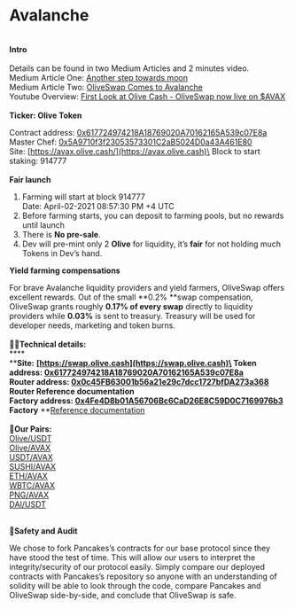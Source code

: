 # Avalanche

\
**Intro**\
\
Details can be found in two Medium Articles and 2 minutes video.\
Medium Article One: [Аnother step towards moon](https://olive-cash.medium.com/%D0%B0nother-step-towards-moon-afeca5128022)\
Medium Article Two: [OliveSwap Comes to Avalanche](https://medium.com/p/4eb7cf0b6730)\
Youtube Overview: [First Look at Olive Cash - OliveSwap now live on $AVAX ](https://www.youtube.com/watch?v=vgph0hsk2oI)\
\
**Ticker: Olive Token**

Contract address: [0x617724974218A18769020A70162165A539c07E8a](https://cchain.explorer.avax.network/address/0x617724974218A18769020A70162165A539c07E8a/contracts)\
Master Chef: [0x5A9710f3f23053573301C2aB5024D0a43A461E80](https://cchain.explorer.avax.network/address/0x5A9710f3f23053573301C2aB5024D0a43A461E80/transactions)\
Site: [https://avax.olive.cash/](https://avax.olive.cash)\
Block to start staking: 914777\
\
**Fair launch**

1. Farming will start at block 914777\
   Date: April-02-2021 08:57:30 PM +4 UTC
2. Before farming starts, you can deposit to farming pools, but no rewards until launch
3. There is **No pre-sale**.
4. Dev will pre-mint only 2 **Olive** for liquidity, it’s **fair** for not holding much Tokens in Dev’s hand.

**Yield farming compensations**

For brave Avalanche liquidity providers and yield farmers, OliveSwap offers excellent rewards. Out of the small **0.2% **swap compensation, OliveSwap grants roughly **0.17% of every swap** directly to liquidity providers while **0.03%** is sent to treasury. Treasury will be used for developer needs, marketing and token burns.\
\
**👨‍💻Technical details:**\
****\
****Site:** **[https://swap.olive.cash](https://swap.olive.cash)\
Token address: [0x617724974218A18769020A70162165A539c07E8a](https://cchain.explorer.avax.network/address/0x617724974218A18769020A70162165A539c07E8a/contracts)\
Router address: [0x0c45FB63001b56a21e29c7dcc1727bfDA273a368](https://cchain.explorer.avax.network/address/0x0c45FB63001b56a21e29c7dcc1727bfDA273a368/transactions)\
Router Reference documentation\
Factory address: [0x4Fe4D8b01A56706Bc6CaD26E8C59D0C7169976b3](https://cchain.explorer.avax.network/address/0x4Fe4D8b01A56706Bc6CaD26E8C59D0C7169976b3/transactions)\
Factory** **[Reference documentation](https://uniswap.org/docs/v2/smart-contracts/factory)\
\
🌳**Our Pairs:**\
[Olive/USDT](https://cchain.explorer.avax.network/address/0xF54a719215622f602FCA5BF5a6509734C3574a4c/tokens)\
[Olive/AVAX](https://cchain.explorer.avax.network/address/0x57cc32Cd7F5a531953E9af25e1C9394093428082/transactions)\
[USDT/AVAX](https://cchain.explorer.avax.network/address/0xbfc3C72Bab7252341dC90A1E85797Ebd8C79c338/transactions)\
[SUSHI/AVAX](https://cchain.explorer.avax.network/address/0xbcD81aAA76D9C1E3aED31c315761c0D9779751B5/transactions)\
[ETH/AVAX](https://cchain.explorer.avax.network/address/0x76FbCE48D9dCE3d04bfAc318d1fDeb3a78e903A9/transactions)\
[WBTC/AVAX ](https://cchain.explorer.avax.network/address/0x79C1B4Ee613F29a8c0aae563Ef445317D99a6906/transactions)\
[PNG/AVAX](https://cchain.explorer.avax.network/address/0xaD786Dfe6aC4a68dd3F9a5400DdeE5DedD20d109/transactions)\
[DAI/USDT](https://cchain.explorer.avax.network/address/0xd3566eC8Cdf8cb4E66B9F958ddb47E225C51E58b/transactions)

\
**🔐Safety and Audit**

We chose to fork Pancakes’s contracts for our base protocol since they have stood the test of time. This will allow our users to interpret the integrity/security of our protocol easily. Simply compare our deployed contracts with Pancakes’s repository so anyone with an understanding of solidity will be able to look through the code, compare Pancakes and OliveSwap side-by-side, and conclude that OliveSwap is safe.
